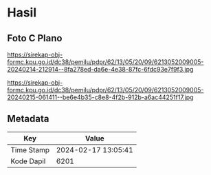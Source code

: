 # Hasil

## Foto C Plano

https://sirekap-obj-formc.kpu.go.id/dc38/pemilu/pdpr/62/13/05/20/09/6213052009005-20240214-212914--8fa278ed-da6e-4e38-87fc-6fdc93e7f9f3.jpg

https://sirekap-obj-formc.kpu.go.id/dc38/pemilu/pdpr/62/13/05/20/09/6213052009005-20240215-061411--be6e4b35-c8e8-4f2b-912b-a6ac44251f17.jpg


## Metadata

| Key        | Value               |
| ---------- | ------------------- |
| Time Stamp | 2024-02-17 13:05:41 |
| Kode Dapil | 6201                |




